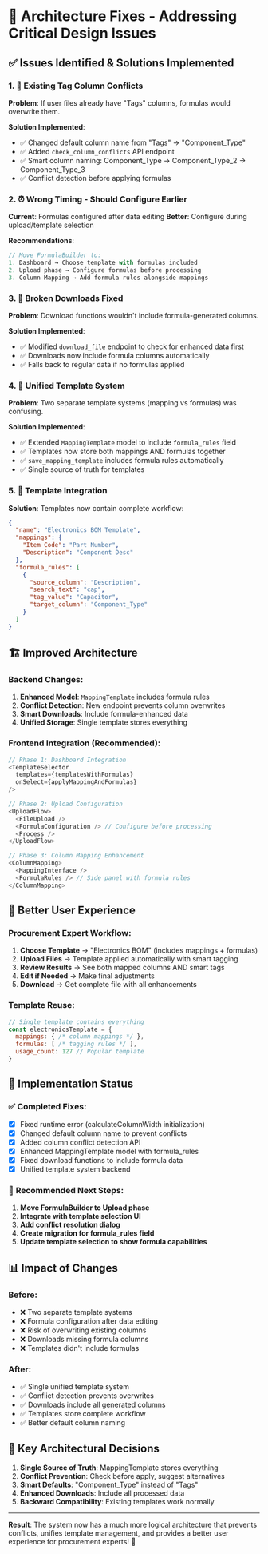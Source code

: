 # 🎯 Architecture Fixes - Addressing Critical Design Issues

## ✅ **Issues Identified & Solutions Implemented**

### **1. 🚨 Existing Tag Column Conflicts**
**Problem**: If user files already have "Tags" columns, formulas would overwrite them.

**Solution Implemented**:
- ✅ Changed default column name from "Tags" → "Component_Type" 
- ✅ Added `check_column_conflicts` API endpoint
- ✅ Smart column naming: Component_Type → Component_Type_2 → Component_Type_3
- ✅ Conflict detection before applying formulas

### **2. ⏰ Wrong Timing - Should Configure Earlier**
**Current**: Formulas configured after data editing
**Better**: Configure during upload/template selection

**Recommendations**:
```javascript
// Move FormulaBuilder to:
1. Dashboard → Choose template with formulas included
2. Upload phase → Configure formulas before processing  
3. Column Mapping → Add formula rules alongside mappings
```

### **3. 💾 Broken Downloads Fixed**
**Problem**: Download functions wouldn't include formula-generated columns.

**Solution Implemented**:
- ✅ Modified `download_file` endpoint to check for enhanced data first
- ✅ Downloads now include formula columns automatically
- ✅ Falls back to regular data if no formulas applied

### **4. 🔀 Unified Template System**
**Problem**: Two separate template systems (mapping vs formulas) was confusing.

**Solution Implemented**:
- ✅ Extended `MappingTemplate` model to include `formula_rules` field
- ✅ Templates now store both mappings AND formulas together
- ✅ `save_mapping_template` includes formula rules automatically
- ✅ Single source of truth for templates

### **5. 🎯 Template Integration**
**Solution**: Templates now contain complete workflow:
```json
{
  "name": "Electronics BOM Template",
  "mappings": {
    "Item Code": "Part Number",
    "Description": "Component Desc"
  },
  "formula_rules": [
    {
      "source_column": "Description",
      "search_text": "cap",
      "tag_value": "Capacitor",
      "target_column": "Component_Type"
    }
  ]
}
```

## 🏗️ **Improved Architecture**

### **Backend Changes**:
1. **Enhanced Model**: `MappingTemplate` includes formula rules
2. **Conflict Detection**: New endpoint prevents column overwrites
3. **Smart Downloads**: Include formula-enhanced data
4. **Unified Storage**: Single template stores everything

### **Frontend Integration** (Recommended):
```javascript
// Phase 1: Dashboard Integration
<TemplateSelector 
  templates={templatesWithFormulas}
  onSelect={applyMappingAndFormulas}
/>

// Phase 2: Upload Configuration  
<UploadFlow>
  <FileUpload />
  <FormulaConfiguration /> // Configure before processing
  <Process />
</UploadFlow>

// Phase 3: Column Mapping Enhancement
<ColumnMapping>
  <MappingInterface />
  <FormulaRules /> // Side panel with formula rules
</ColumnMapping>
```

## 🎯 **Better User Experience**

### **Procurement Expert Workflow**:
1. **Choose Template** → "Electronics BOM" (includes mappings + formulas)
2. **Upload Files** → Template applied automatically with smart tagging
3. **Review Results** → See both mapped columns AND smart tags
4. **Edit if Needed** → Make final adjustments
5. **Download** → Get complete file with all enhancements

### **Template Reuse**:
```javascript
// Single template contains everything
const electronicsTemplate = {
  mappings: { /* column mappings */ },
  formulas: [ /* tagging rules */ ],
  usage_count: 127 // Popular template
}
```

## 🔧 **Implementation Status**

### ✅ **Completed Fixes**:
- [x] Fixed runtime error (calculateColumnWidth initialization)
- [x] Changed default column name to prevent conflicts
- [x] Added column conflict detection API
- [x] Enhanced MappingTemplate model with formula_rules
- [x] Fixed download functions to include formula data
- [x] Unified template system backend

### 🚧 **Recommended Next Steps**:
1. **Move FormulaBuilder to Upload phase**
2. **Integrate with template selection UI**
3. **Add conflict resolution dialog**
4. **Create migration for formula_rules field**
5. **Update template selection to show formula capabilities**

## 📊 **Impact of Changes**

### **Before**:
- ❌ Two separate template systems
- ❌ Formula configuration after data editing  
- ❌ Risk of overwriting existing columns
- ❌ Downloads missing formula columns
- ❌ Templates didn't include formulas

### **After**:
- ✅ Single unified template system
- ✅ Conflict detection prevents overwrites
- ✅ Downloads include all generated columns
- ✅ Templates store complete workflow
- ✅ Better default column naming

## 🎯 **Key Architectural Decisions**

1. **Single Source of Truth**: MappingTemplate stores everything
2. **Conflict Prevention**: Check before apply, suggest alternatives
3. **Smart Defaults**: "Component_Type" instead of "Tags"
4. **Enhanced Downloads**: Include all processed data
5. **Backward Compatibility**: Existing templates work normally

---

**Result**: The system now has a much more logical architecture that prevents conflicts, unifies template management, and provides a better user experience for procurement experts! 🚀